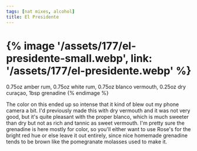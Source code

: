 ```yaml
---
tags: [nat mixes, alcohol]
title: El Presidente
---
```


{% image '/assets/177/el-presidente-small.webp', link: '/assets/177/el-presidente.webp' %}
===
0.75oz amber rum, 0.75oz white rum, 0.75oz blanco vermouth, 0.25oz dry curaçao,
1bsp grenadine {% endimage %}

The color on this ended up so intense that it kind of blew out my phone camera a
bit. I'd previously made this with dry vermouth and it was not very good, but
it's quite pleasant with the proper blanco, which is much sweeter than dry but
not as rich and tannic as sweet vermouth. I'm pretty sure the grenadine is here
mostly for color, so you'll either want to use Rose's for the bright red hue or
else leave it out entirely, since nice homemade grenadine tends to be brown like
the pomegranate molasses used to make it.
